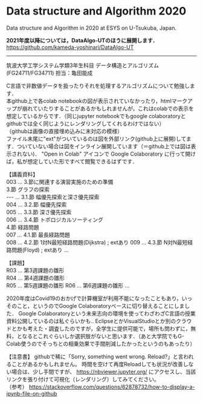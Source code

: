 # Data structure and Algorithm 2020
Data structure and Algorithm in 2020 at ESYS on U-Tsukuba, Japan.

**2021年度以降については，DataAlgo-UTのほうに展開します．**  
https://github.com/kameda-yoshinari/DataAlgo-UT

---

筑波大学工学システム学類3年生科目
データ構造とアルゴリズム(FG24711/FG34711) 担当：亀田能成

C言語で非数値データを扱ったりそれを処理するアルゴリズムについて勉強します．  
本github上で各colab notebookの図が表示されていなかったり，htmlマークアップが崩れていたりすることがあるかもしれませんが，これはcolabでの表示を想定しているからです．（同じjupyter notebookでもgoogle colaboratoryとgithubでは全く同じようにレンダリングしてくれるわけではない）  
（githubは画像の直接埋め込みに未対応の模様）  
ファイル末尾に"ext"がついているのは図を外部リンク(github上に展開)してます．ついていない場合は図をインライン展開しています（＝github上では図は表示されない)．
"Open in Colab" アイコンで Google Colaboratory に行って開けば，私が想定していた形ですべて閲覧できるはずです．  

【講義資料】  
003 ... 3.節に関連する演習実施のための準備  
3.節 グラフの探索  
--- ... 3.1.節 幅優先探索と深さ優先探索  
004 ... 3.2.節 幅優先探索  
005 ... 3.3.節 深さ優先探索  
006 ... 3.4.節 トポロジカルソーティング  
4.節 経路問題  
007 ... 4.1.節 最長経路問題  
008 ... 4.2.節 1対N最短経路問題(Dijkstra) ;  extあり
009 ... 4.3.節 N対N最短経路問題(Floyd) ; extあり
...

【課題】  
R03 ... 第3週課題の雛形    
R04 ... 第4週課題の雛形  
R05 ... 第5週課題の雛形
R06 ... 第6週課題の雛形
...

2020年度はCovid19のおかげで計算機室が利用不能になったこともあり，いっそのこと，というのでGoogle Colaboratoryベースに切り替えることにしました．
Google Colaboratoryという未来志向の環境を使ってわざわざC言語の授業資料公開しているのは私ぐらいかも‥
EclipseとかVisualStudioとか別のクラウドとかも考えた・調査したのですが，全学生に提供可能で，場所も問わずに，無料，となるとこれぐらいしか選択肢がないと思います．（あと大学院でもG-Colab使うのでそっちとの相乗効果で手間削減したかったというのもあったり）

【注意書】
githubで稀に「Sorry, something went wrong. Reload?」と言われることがあるかもしれません。
時間を空けて再度Reloadしても状況が改善しない場合は、少し手間ですが、
https://nbviewer.jupyter.org/
にアクセスし、当該リンクを張り付けて可視化（レンダリング）してみてください。  
（参考） https://stackoverflow.com/questions/62878732/how-to-display-a-ipynb-file-on-github

